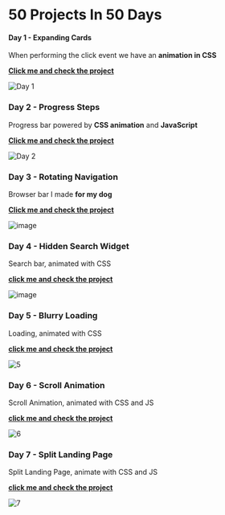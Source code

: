 # 50 Projects In 50 Days

#### Day 1 - Expanding Cards 

<p>When performing the click event we have an <strong>animation in CSS</strong></p>
<strong><a href="https://devoliveira-expanding-card.surge.sh">Click me and check the project</a></strong>


![Day 1](https://user-images.githubusercontent.com/98242025/158743223-6fa21b97-7282-4b29-815c-8080d8804d8b.png)

### Day 2 - Progress Steps

<p>Progress bar powered by <strong>CSS animation</strong> and <strong>JavaScript</strong></p>
<strong><a href="https://devoliveira-progress.surge.sh">Click me and check the project</a></strong>


![Day 2](https://user-images.githubusercontent.com/98242025/159135326-139f62b9-c18a-4a77-8bfa-9d69243c6ad3.png)

### Day 3 - Rotating Navigation 

<p>Browser bar I made <strong>for my dog</strong></p>
<strong><a href="https://devdog-saori.surge.sh/">Click me and check the project</a></strong>

![image](https://user-images.githubusercontent.com/98242025/163698418-4e60a125-b8c4-471c-a3cc-ddbafddce4de.png)

 ### Day 4 - Hidden Search Widget
 
 <p>Search bar, animated with CSS</p>
 <strong><a href="https://devoliveira-search.surge.sh">click me and check the project</a></strong>
 
 ![image](https://user-images.githubusercontent.com/98242025/178393333-5cd6c242-2784-4ab7-a584-240991210214.png)

 ### Day 5 - Blurry Loading
 
 <p>Loading, animated with CSS</p>
 <strong><a href="https://blurry-loading-oliveira.surge.sh">click me and check the project</a></strong>
 
![5](https://user-images.githubusercontent.com/98242025/179015518-f6601310-a41a-4a5e-8aeb-df0491b15fef.gif)

 ### Day 6 - Scroll Animation
 
 <p>Scroll Animation, animated with CSS and JS</p>
 <strong><a href="https://scroll-animation-oliveira.surge.sh/">click me and check the project</a></strong>
 
![6](https://user-images.githubusercontent.com/98242025/179328327-fa836c3f-7700-4f75-bc9e-92287040ee07.gif)

 ### Day 7 - Split Landing Page
 
 <p>Split Landing Page, animate with CSS and JS</p>
 <strong><a href="https://split-landing-page-oliveira.surge.sh/">click me and check the project</a></strong>
 
![7](https://user-images.githubusercontent.com/98242025/179379935-44adddde-ab23-449d-8f08-77643fecc264.gif)

